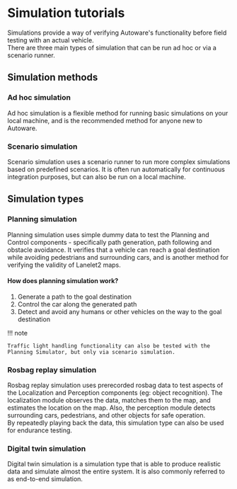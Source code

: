 # Simulation tutorials

Simulations provide a way of verifying Autoware's functionality before field testing with an actual vehicle.  
There are three main types of simulation that can be run ad hoc or via a scenario runner.

## Simulation methods

### Ad hoc simulation

Ad hoc simulation is a flexible method for running basic simulations on your local machine, and is the recommended method for anyone new to Autoware.

### Scenario simulation

Scenario simulation uses a scenario runner to run more complex simulations based on predefined scenarios.
It is often run automatically for continuous integration purposes, but can also be run on a local machine.

## Simulation types

### Planning simulation

Planning simulation uses simple dummy data to test the Planning and Control components - specifically path generation, path following and obstacle avoidance. It verifies that a vehicle can reach a goal destination while avoiding pedestrians and surrounding cars, and is another method for verifying the validity of Lanelet2 maps.

#### How does planning simulation work?

1. Generate a path to the goal destination
2. Control the car along the generated path
3. Detect and avoid any humans or other vehicles on the way to the goal destination

!!! note

    Traffic light handling functionality can also be tested with the Planning Simulator, but only via scenario simulation.

### Rosbag replay simulation

Rosbag replay simulation uses prerecorded rosbag data to test aspects of the Localization and Perception components (eg: object recognition).
The localization module observes the data, matches them to the map, and estimates the location on the map. Also, the perception module detects surrounding cars, pedestrians, and other objects for safe operation.  
By repeatedly playing back the data, this simulation type can also be used for endurance testing.

### Digital twin simulation

Digital twin simulation is a simulation type that is able to produce realistic data and simulate almost the entire system. It is also commonly referred to as end-to-end simulation.
